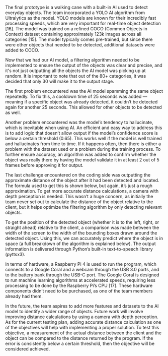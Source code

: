 The final prototype is a walking cane with a built-in AI used to detect everyday objects. The team incorporated a YOLO AI algorithm from Ultralytics as the model. YOLO models are known for their incredibly fast processing speeds, which are very important for real-time object detection [16]. The model was trained on a refined COCO (Common Objects in Context) dataset containing approximately 123k images across all categories [15]. The model typically comes pre-trained, but since there were other objects that needed to be detected, additional datasets were added to COCO. 

Now that we had our AI model, a filtering algorithm needed to be implemented to ensure the output of the objects was clear and precise, and it's not just outputting all the objects the AI model was picking up at random. It is important to note that out of the 80+ categories, it was decided that only 30 will make it to the output stage. 

The first problem encountered was the AI model spamming the same object repeatedly. To fix this, a cooldown time of 25 seconds was added — meaning if a specific object was already detected, it couldn’t be detected again for another 25 seconds. This allowed for other objects to be detected as well. 

Another problem encountered was the model’s tendency to hallucinate, which is inevitable when using AI. An efficient and easy way to address this is to add logic that doesn’t allow output if the model’s confidence score is below a certain threshold (0.65). This works well if the model is well trained and hallucinates from time to time. If it happens often, then there is either a problem with the dataset used or a problem during the training process.  To further ensure accuracy, an algorithm was added to confirm whether the object was really there by having the model validate it in at least 2 out of 5 frames before approving it for output. 

The last challenge encountered on the coding side was outputting the approximate distance of the object after it had been detected and located. The formula used to get this is shown below, but again, it’s just a rough approximation. To get more accurate distance calculations, a camera with depth perception is needed. This wasn’t a huge concern, as initially the team never set out to calculate the distance of the object relative to the client, but it helps optimize the filtering algorithm by only detecting relevant objects. 

To get the position of the detected object (whether it is to the left, right, or straight ahead) relative to the client, a comparison was made between the width of the screen to the width of the bounding boxes drawn around the detected object. Using this, we can accurately predict where the object is in space (a full breakdown of the algorithm is explained below). The output information is delivered through Python’s built-in text-to-speech library (pyttsx3). 

In terms of hardware, a Raspberry Pi 4 is used to run the program, which connects to a Google Coral and a webcam through the USB 3.0 ports, and to the battery bank through the USB-C port. The Google Coral is designed to run machine learning algorithms at accelerated speeds, requiring less processing to be done by the Raspberry Pi’s CPU [17]. These hardware components didn’t need to be purchased, as one of the team members already had them. 

In the future, the team aspires to add more features and datasets to the AI model to identify a wider range of objects. Future work will involve improving distance calculations by using a camera with depth perception. As for the current testing plan, adding accurate distance calculation as one of the objectives will help with implementing a proper solution. To test this objective, a measurement of the actual distance between the client and the object can be compared to the distance returned by the program. If the error is consistently below a certain threshold, then the objective will be considered achieved. 
